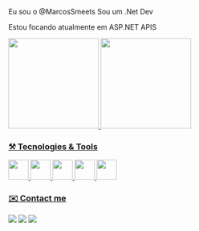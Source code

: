 Eu sou o @MarcosSmeets
Sou um .Net Dev

Estou focando atualmente em ASP.NET APIS
          

<div>
<a href="https://github.com/MarcosSmeets">
<img height="180em" src="https://github-readme-stats.vercel.app/api/top-langs/?username=MarcosSmeets&layout=compact&langs_count=7&theme=dracula"/>
<img height="180em" src="https://github-readme-stats.vercel.app/api?username=MarcosSmeets&show_icons=true&theme=dracula&include_all_commits=true&count_private=true"/>
</div>
  
### ⚒️ Tecnologies & Tools
<div>
<img src="https://cdn.jsdelivr.net/gh/devicons/devicon/icons/dotnetcore/dotnetcore-original.svg" width="40" height="40"/>
<img src="https://cdn.jsdelivr.net/gh/devicons/devicon/icons/docker/docker-original.svg" width="40" height="40"/>
<img src="https://cdn.jsdelivr.net/gh/devicons/devicon/icons/git/git-original.svg" width="40" height="40"/>
<img src="https://cdn.jsdelivr.net/gh/devicons/devicon/icons/python/python-original.svg" width="40" height="40"/>
<img src="https://cdn.jsdelivr.net/gh/devicons/devicon/icons/html5/html5-original.svg" width="40" height="40"/>
</div>
  
### ✉️ Contact me

[<img src="https://img.shields.io/badge/twitter-%231DA1F2.svg?&style=for-the-badge&logo=twitter&logoColor=white" />](https://twitter.com/OlhoManso) [<img src="https://img.shields.io/badge/linkedin-%230077B5.svg?&style=for-the-badge&logo=linkedin&logoColor=white" />](https://www.linkedin.com/in/marcosborgessmeets/) [<img src = "https://img.shields.io/badge/instagram-%23E4405F.svg?&style=for-the-badge&logo=instagram&logoColor=white">](https://www.instagram.com/poetasmeets/)
